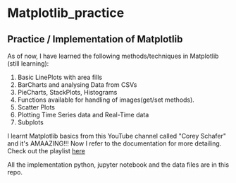 # Matplotlib_practice
## Practice / Implementation of Matplotlib

As of now, I have learned the following methods/techniques in Matplotlib (still learning):
1. Basic LinePlots with area fills
2. BarCharts and analysing Data from CSVs
3. PieCharts, StackPlots, Histograms
4. Functions available for handling of images(get/set methods).
5. Scatter Plots
6. Plotting Time Series data and Real-Time data
7. Subplots

I learnt Matplotlib basics from this YouTube channel called "Corey Schafer" and it's AMAAZING!!!
Now I refer to the documentation for more detailing.<br>
Check out the playlist
<a href="https://www.youtube.com/playlist?list=PL-osiE80TeTvipOqomVEeZ1HRrcEvtZB_">here</a>

All the implementation python, jupyter notebook and the data files are in this repo.